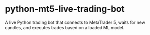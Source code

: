 # python-mt5-live-trading-bot
A live Python trading bot that connects to MetaTrader 5, waits for new candles, and executes trades based on a loaded ML model.
